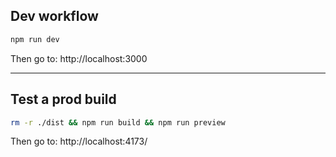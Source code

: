 ## Dev workflow

```sh
npm run dev
```

Then go to: http://localhost:3000

---

## Test a prod build

```sh
rm -r ./dist && npm run build && npm run preview
```

Then go to: http://localhost:4173/

